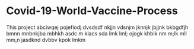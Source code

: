 # Covid-19-World-Vaccine-Process
This project
abciwqej
pojefiodj
dvsdsdf
nkjjn
vdsnjm
jknnjk
jbjjnk
bkbgdfjh
bmnn
mnbnkjba
mbhkh
asdc m
klacs
sda
lmk
lml;
ojogk
khblk
nm 
m;lk
mll
mm,n 
jasdknd
dvbbv
kpok
lmkm

